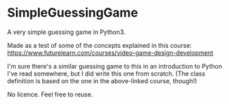 # SimpleGuessingGame
A very simple guessing game in Python3.

Made as a test of some of the concepts explained in this course:
https://www.futurelearn.com/courses/video-game-design-development

I'm sure there's a similar guessing game to this in an introduction to Python
I've read somewhere, but I did write this one from scratch.
(The class definition is based on the one in the above-linked course, though!)

No licence. Feel free to reuse.

